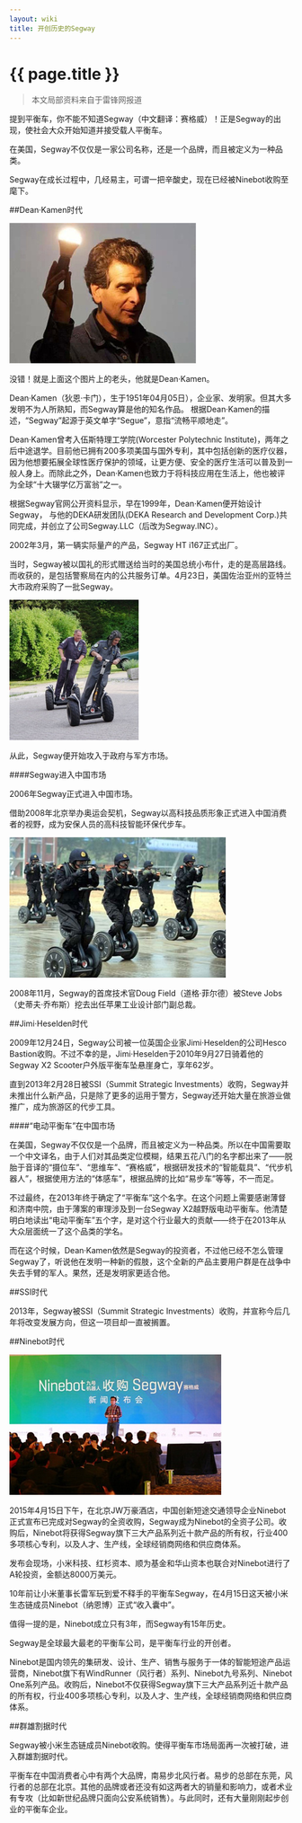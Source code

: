 ```yaml
---
layout: wiki
title: 开创历史的Segway
---
```


# {{ page.title }}

> 本文局部资料来自于雷锋网报道


提到平衡车，你不能不知道Segway（中文翻译：赛格威）！正是Segway的出现，使社会大众开始知道并接受载人平衡车。

在美国，Segway不仅仅是一家公司名称，还是一个品牌，而且被定义为一种品类。

Segway在成长过程中，几经易主，可谓一把辛酸史，现在已经被Ninebot收购至麾下。

##Dean·Kamen时代

![](/img/wiki/DeanKamen.jpg)

没错！就是上面这个图片上的老头，他就是Dean·Kamen。

Dean·Kamen（狄恩·卡门），生于1951年04月05日），企业家、发明家。但其大多发明不为人所熟知，而Segway算是他的知名作品。
根据Dean·Kamen的描述，“Segway”起源于英文单字“Segue”，意指“流畅平顺地走”。

Dean·Kamen曾考入伍斯特理工学院(Worcester Polytechnic Institute)，两年之后中途退学。目前他已拥有200多项美国与国外专利，其中包括创新的医疗仪器，因为他想要拓展全球性医疗保护的领域，让更方便、安全的医疗生活可以普及到一般人身上。而除此之外，Dean·Kamen也致力于将科技应用在生活上，他也被评为全球“十大辍学亿万富翁”之一。

根据Segway官网公开资料显示，早在1999年，Dean·Kamen便开始设计Segway， 与他的DEKA研发团队(DEKA Research and Development Corp.)共同完成，并创立了公司Segway.LLC（后改为Segway.INC）。

2002年3月，第一辆实际量产的产品，Segway HT i167正式出厂。

当时，Segway被以国礼的形式赠送给当时的美国总统小布什，走的是高层路线。而收获的，是包括警察局在内的公共服务订单。4月23日，美国佐治亚州的亚特兰大市政府采购了一批Segway。

![](/img/wiki/segway-1.jpg)

从此，Segway便开始攻入于政府与军方市场。

####Segway进入中国市场

2006年Segway正式进入中国市场。

借助2008年北京举办奥运会契机，Segway以高科技品质形象正式进入中国消费者的视野，成为安保人员的高科技智能环保代步车。

![](/img/wiki/segway-2.jpg)

2008年11月，Segway的首席技术官Doug Field（道格·菲尔德）被Steve Jobs（史蒂夫·乔布斯）挖去出任苹果工业设计部门副总裁。

##Jimi·Heselden时代

2009年12月24日，Segway公司被一位英国企业家Jimi·Heselden的公司Hesco Bastion收购。不过不幸的是，Jimi·Heselden于2010年9月27日骑着他的Segway X2 Scooter户外版平衡车坠悬崖身亡，享年62岁。

直到2013年2月28日被SSI（Summit Strategic Investments）收购，Segway并未推出什么新产品，只是除了更多的运用于警方，Segway还开始大量在旅游业做推广，成为旅游区的代步工具。

####“电动平衡车”在中国市场

在美国，Segway不仅仅是一个品牌，而且被定义为一种品类。所以在中国需要取一个中文译名，由于人们对其品类定位模糊，结果五花八门的名字都出来了——脱胎于音译的“摄位车”、“思维车”、“赛格威”，根据研发技术的“智能载具”、“代步机器人”，根据使用方法的“体感车”，根据品牌的比如“易步车”等等，不一而足。

不过最终，在2013年终于确定了“平衡车”这个名字。在这个问题上需要感谢薄督和济南中院，由于薄案的审理涉及到一台Segway X2越野版电动平衡车。他清楚明白地读出“电动平衡车”五个字，是对这个行业最大的贡献——终于在2013年从大众层面统一了这个品类的学名。

而在这个时候，Dean·Kamen依然是Segway的投资者，不过他已经不怎么管理Segway了，听说他在发明一种新的假肢，这个全新的产品主要用户群是在战争中失去手臂的军人。果然，还是发明家更适合他。

##SSI时代

2013年，Segway被SSI（Summit Strategic Investments）收购，并宣称今后几年将改变发展方向，但这一项目却一直被搁置。

##Ninebot时代

![](/img/wiki/segway-3.jpg)

2015年4月15日下午，在北京JW万豪酒店，中国创新短途交通领导企业Ninebot正式宣布已完成对Segway的全资收购，Segway成为Ninebot的全资子公司。收购后，Ninebot将获得Segway旗下三大产品系列近十款产品的所有权，行业400多项核心专利，以及人才、生产线，全球经销商网络和供应商体系。

发布会现场，小米科技、红杉资本、顺为基金和华山资本也联合对Ninebot进行了A轮投资，金额达8000万美元。

10年前让小米董事长雷军玩到爱不释手的平衡车Segway，在4月15日这天被小米生态链成员Ninebot（纳恩博）正式“收入囊中”。

值得一提的是，Ninebot成立只有3年，而Segway有15年历史。

Segway是全球最大最老的平衡车公司，是平衡车行业的开创者。

Ninebot是国内领先的集研发、设计、生产、销售与服务于一体的智能短途产品运营商，Ninebot旗下有WindRunner（风行者）系列、Ninebot九号系列、Ninebot One系列产品。收购后，Ninebot不仅获得Segway旗下三大产品系列近十款产品的所有权，行业400多项核心专利，以及人才、生产线，全球经销商网络和供应商体系。

##群雄割据时代

Segway被小米生态链成员Ninebot收购。使得平衡车市场局面再一次被打破，进入群雄割据时代。

平衡车在中国消费者心中有两个大品牌，南易步北风行者。易步的总部在东莞，风行者的总部在北京。其他的品牌或者还没有如这两者大的销量和影响力，或者术业有专攻（比如新世纪品牌只面向公安系统销售）。与此同时，还有大量刚刚起步创业的平衡车企业。





